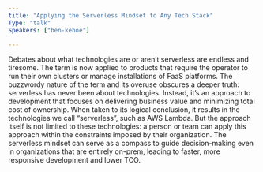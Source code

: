 ```yaml
---
title: "Applying the Serverless Mindset to Any Tech Stack"
Type: "talk"
Speakers: ["ben-kehoe"]

---
```

Debates about what technologies are or aren’t serverless are endless and tiresome. The term is now applied to products that require the operator to run their own clusters or manage installations of FaaS platforms. The buzzwordy nature of the term and its overuse obscures a deeper truth: serverless has never been about technologies. Instead, it’s an approach to development that focuses on delivering business value and minimizing total cost of ownership. When taken to its logical conclusion, it results in the technologies we call “serverless”, such as AWS Lambda. But the approach itself is not limited to these technologies: a person or team can apply this approach within the constraints imposed by their organization. The serverless mindset can serve as a compass to guide decision-making even in organizations that are entirely on-prem, leading to faster, more responsive development and lower TCO.
